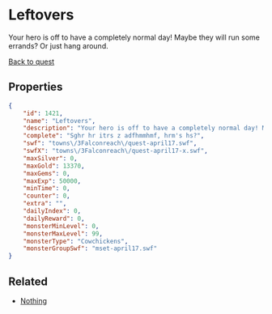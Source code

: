 # Leftovers

Your hero is off to have a completely normal day! Maybe they will run some errands? Or just hang around.

[Back to quest](../quests.md)

## Properties

```json
{
    "id": 1421,
    "name": "Leftovers",
    "description": "Your hero is off to have a completely normal day! Maybe they will run some errands? Or just hang around.",
    "complete": "Sghr hr itrs z adfhmmhmf, hrm's hs?",
    "swf": "towns\/3Falconreach\/quest-april17.swf",
    "swfX": "towns\/3Falconreach\/quest-april17-x.swf",
    "maxSilver": 0,
    "maxGold": 13370,
    "maxGems": 0,
    "maxExp": 50000,
    "minTime": 0,
    "counter": 0,
    "extra": "",
    "dailyIndex": 0,
    "dailyReward": 0,
    "monsterMinLevel": 0,
    "monsterMaxLevel": 99,
    "monsterType": "Cowchickens",
    "monsterGroupSwf": "mset-april17.swf"
}
```

## Related

- [Nothing](../items/17145-nothing.md)

